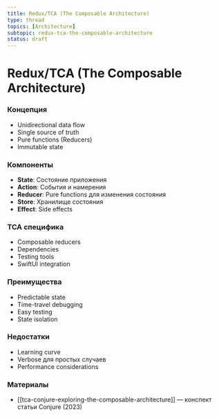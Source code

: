 ```yaml
---
title: Redux/TCA (The Composable Architecture)
type: thread
topics: [Architecture]
subtopic: redux-tca-the-composable-architecture
status: draft
---
```


# Redux/TCA (The Composable Architecture)


### Концепция
- Unidirectional data flow
- Single source of truth
- Pure functions (Reducers)
- Immutable state

### Компоненты
- **State**: Состояние приложения
- **Action**: События и намерения
- **Reducer**: Pure functions для изменения состояния
- **Store**: Хранилище состояния
- **Effect**: Side effects

### TCA специфика
- Composable reducers
- Dependencies
- Testing tools
- SwiftUI integration

### Преимущества
- Predictable state
- Time-travel debugging
- Easy testing
- State isolation

### Недостатки
- Learning curve
- Verbose для простых случаев
- Performance considerations

### Материалы
- [[tca-conjure-exploring-the-composable-architecture]] — конспект статьи Conjure (2023)

